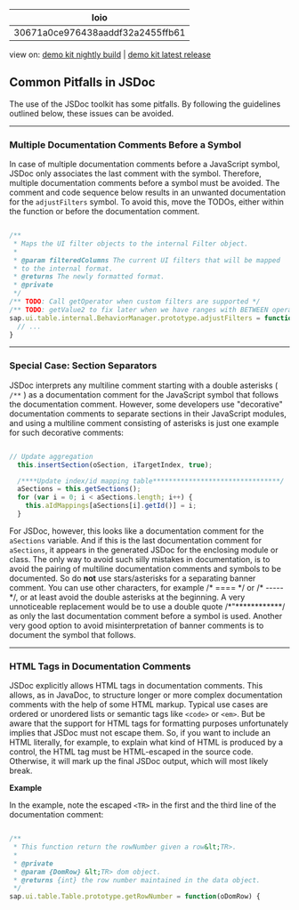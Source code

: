 <!-- loio30671a0ce976438aaddf32a2455ffb61 -->

| loio |
| -----|
| 30671a0ce976438aaddf32a2455ffb61 |

<div id="loio">

view on: [demo kit nightly build](https://sdk.openui5.org/nightly/#/topic/30671a0ce976438aaddf32a2455ffb61) | [demo kit latest release](https://sdk.openui5.org/topic/30671a0ce976438aaddf32a2455ffb61)</div>

## Common Pitfalls in JSDoc

The use of the JSDoc toolkit has some pitfalls. By following the guidelines outlined below, these issues can be avoided.

***

### Multiple Documentation Comments Before a Symbol

In case of multiple documentation comments before a JavaScript symbol, JSDoc only associates the last comment with the symbol. Therefore, multiple documentation comments before a symbol must be avoided. The comment and code sequence below results in an unwanted documentation for the `adjustFilters` symbol. To avoid this, move the TODOs, either within the function or before the documentation comment.

```js

/**
 * Maps the UI filter objects to the internal Filter object.
 *
 * @param filteredColumns The current UI filters that will be mapped
 * to the internal format.
 * @returns The newly formatted format.
 * @private
 */
/** TODO: Call getOperator when custom filters are supported */
/** TODO: getValue2 to fix later when we have ranges with BETWEEN operator */
sap.ui.table.internal.BehaviorManager.prototype.adjustFilters = function(filteredColumns) {
  // ...
}
```

***

### Special Case: Section Separators

JSDoc interprets any multiline comment starting with a double asterisks \( `/**` \) as a documentation comment for the JavaScript symbol that follows the documentation comment. However, some developers use "decorative" documentation comments to separate sections in their JavaScript modules, and using a multiline comment consisting of asterisks is just one example for such decorative comments:

```js

// Update aggregation
  this.insertSection(oSection, iTargetIndex, true);

  /****Update index/id mapping table********************************/
  aSections = this.getSections();
  for (var i = 0; i < aSections.length; i++) {
    this.aIdMappings[aSections[i].getId()] = i;
  }
```

For JSDoc, however, this looks like a documentation comment for the `aSections` variable. And if this is the last documentation comment for `aSections`, it appears in the generated JSDoc for the enclosing module or class. The only way to avoid such silly mistakes in documentation, is to avoid the pairing of multiline documentation comments and symbols to be documented. So do **not** use stars/asterisks for a separating banner comment. You can use other characters, for example /\* ==== \*/ or /\* ----- \*/, or at least avoid the double asterisks at the beginning. A very unnoticeable replacement would be to use a double quote /\*"\*\*\*\*\*\*\*\*\*\*\*\*/ as only the last documentation comment before a symbol is used. Another very good option to avoid misinterpretation of banner comments is to document the symbol that follows.

***

### HTML Tags in Documentation Comments

JSDoc explicitly allows HTML tags in documentation comments. This allows, as in JavaDoc, to structure longer or more complex documentation comments with the help of some HTML markup. Typical use cases are ordered or unordered lists or semantic tags like `<code>` or `<em>`. But be aware that the support for HTML tags for formatting purposes unfortunately implies that JSDoc must not escape them. So, if you want to include an HTML literally, for example, to explain what kind of HTML is produced by a control, the HTML tag must be HTML-escaped in the source code. Otherwise, it will mark up the final JSDoc output, which will most likely break.

**Example**

In the example, note the escaped `<TR>` in the first and the third line of the documentation comment:

```js

/**
 * This function return the rowNumber given a row&lt;TR>.
 *
 * @private
 * @param {DomRow} &lt;TR> dom object.
 * @returns {int} the row number maintained in the data object.
 */
sap.ui.table.Table.prototype.getRowNumber = function(oDomRow) {


```

